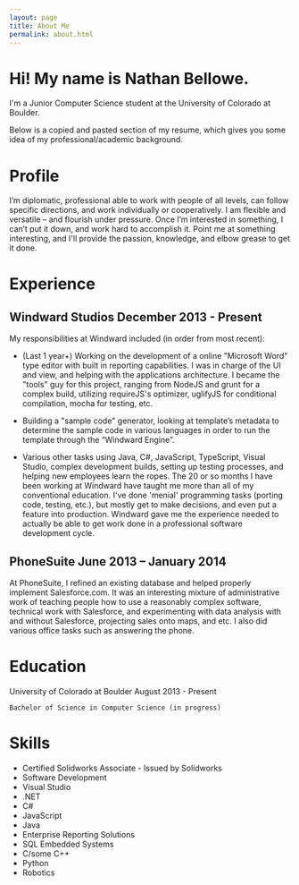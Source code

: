 ```yaml
---
layout: page
title: About Me
permalink: about.html
---
```


# Hi! My name is Nathan Bellowe.
I'm a Junior Computer Science student at the University of Colorado at Boulder.

Below is a copied and pasted section of my resume, which gives you some idea of my professional/academic background.

Profile
===

I’m diplomatic, professional able to work with people of all levels, can follow specific directions, and work individually or cooperatively. I am flexible and versatile – and flourish under pressure. Once I’m interested in something, I can’t put it down, and work hard to accomplish it. Point me at something interesting, and I'll provide the passion, knowledge, and elbow grease to get it done.

Experience
===

Windward Studios	December 2013 - Present
---
My responsibilities at Windward included (in order from most recent):  

- (Last 1 year+) Working on the development of a online "Microsoft Word" type editor with built in reporting capabilities. I was in charge of the UI and view, and helping with the applications architecture. I became the "tools" guy for this project, ranging from NodeJS and grunt for a complex build, utilizing requireJS's optimizer, uglifyJS for conditional compilation, mocha for testing, etc.

- Building a "sample code" generator, looking at template’s metadata to determine the sample code in various languages in order to run the template through the “Windward Engine”.

- Various other tasks using Java, C#, JavaScript, TypeScript, Visual Studio, complex development builds, setting up testing processes, and helping new employees learn the ropes. The 20 or so months I have been working at Windward have taught me more than all of my conventional education. I've done 'menial' programming tasks (porting code, testing, etc.), but mostly get to make decisions, and even put a feature into production. Windward gave me the experience needed to actually be able to get work done in a professional software development cycle.

PhoneSuite	June 2013 – January 2014
---

At PhoneSuite, I refined an existing database and helped properly implement Salesforce.com. It was an interesting mixture of administrative work of teaching people how to use a reasonably complex software, technical work with Salesforce, and experimenting with data analysis with and without Salesforce, projecting sales onto maps, and etc.  I also did various office tasks such as answering the phone.

Education
===

University of Colorado at Boulder	August 2013 - Present


    Bachelor of Science in Computer Science (in progress)

Skills
===

 - Certified Solidworks Associate - Issued by Solidworks
 - Software Development
 - Visual Studio
 - .NET
 - C#
 - JavaScript
 - Java
 - Enterprise Reporting Solutions
 - SQL	Embedded Systems
 - C/some C++
 - Python
 - Robotics
